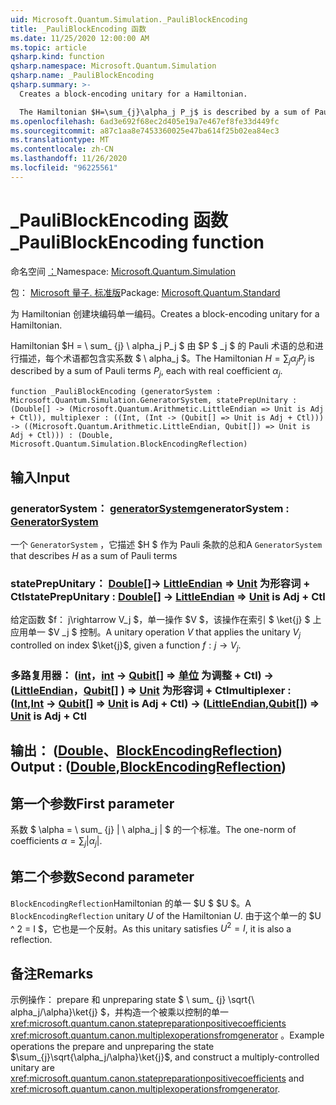 ```yaml
---
uid: Microsoft.Quantum.Simulation._PauliBlockEncoding
title: _PauliBlockEncoding 函数
ms.date: 11/25/2020 12:00:00 AM
ms.topic: article
qsharp.kind: function
qsharp.namespace: Microsoft.Quantum.Simulation
qsharp.name: _PauliBlockEncoding
qsharp.summary: >-
  Creates a block-encoding unitary for a Hamiltonian.

  The Hamiltonian $H=\sum_{j}\alpha_j P_j$ is described by a sum of Pauli terms $P_j$, each with real coefficient $\alpha_j$.
ms.openlocfilehash: 6ad3e692f68ec2d405e19a7e467ef8fe33d449fc
ms.sourcegitcommit: a87c1aa8e7453360025e47ba614f25b02ea84ec3
ms.translationtype: MT
ms.contentlocale: zh-CN
ms.lasthandoff: 11/26/2020
ms.locfileid: "96225561"
---
```

# <a name="_pauliblockencoding-function"></a><span data-ttu-id="48105-102">_PauliBlockEncoding 函数</span><span class="sxs-lookup"><span data-stu-id="48105-102">_PauliBlockEncoding function</span></span>

<span data-ttu-id="48105-103">命名空间 [：](xref:Microsoft.Quantum.Simulation)</span><span class="sxs-lookup"><span data-stu-id="48105-103">Namespace: [Microsoft.Quantum.Simulation](xref:Microsoft.Quantum.Simulation)</span></span>

<span data-ttu-id="48105-104">包： [Microsoft 量子. 标准版](https://nuget.org/packages/Microsoft.Quantum.Standard)</span><span class="sxs-lookup"><span data-stu-id="48105-104">Package: [Microsoft.Quantum.Standard](https://nuget.org/packages/Microsoft.Quantum.Standard)</span></span>


<span data-ttu-id="48105-105">为 Hamiltonian 创建块编码单一编码。</span><span class="sxs-lookup"><span data-stu-id="48105-105">Creates a block-encoding unitary for a Hamiltonian.</span></span>

<span data-ttu-id="48105-106">Hamiltonian $H = \ sum_ {j} \ alpha_j P_j $ 由 $P $ _j $ 的 Pauli 术语的总和进行描述，每个术语都包含实系数 $ \ alpha_j $。</span><span class="sxs-lookup"><span data-stu-id="48105-106">The Hamiltonian $H=\sum_{j}\alpha_j P_j$ is described by a sum of Pauli terms $P_j$, each with real coefficient $\alpha_j$.</span></span>

```qsharp
function _PauliBlockEncoding (generatorSystem : Microsoft.Quantum.Simulation.GeneratorSystem, statePrepUnitary : (Double[] -> (Microsoft.Quantum.Arithmetic.LittleEndian => Unit is Adj + Ctl)), multiplexer : ((Int, (Int -> (Qubit[] => Unit is Adj + Ctl))) -> ((Microsoft.Quantum.Arithmetic.LittleEndian, Qubit[]) => Unit is Adj + Ctl))) : (Double, Microsoft.Quantum.Simulation.BlockEncodingReflection)
```


## <a name="input"></a><span data-ttu-id="48105-107">输入</span><span class="sxs-lookup"><span data-stu-id="48105-107">Input</span></span>

### <a name="generatorsystem--generatorsystem"></a><span data-ttu-id="48105-108">generatorSystem： [generatorSystem](xref:Microsoft.Quantum.Simulation.GeneratorSystem)</span><span class="sxs-lookup"><span data-stu-id="48105-108">generatorSystem : [GeneratorSystem](xref:Microsoft.Quantum.Simulation.GeneratorSystem)</span></span>

<span data-ttu-id="48105-109">一个 `GeneratorSystem` ，它描述 $H $ 作为 Pauli 条款的总和</span><span class="sxs-lookup"><span data-stu-id="48105-109">A `GeneratorSystem` that describes $H$ as a sum of Pauli terms</span></span>


### <a name="stateprepunitary--double---littleendian--unit--is-adj--ctl"></a><span data-ttu-id="48105-110">statePrepUnitary： [Double](xref:microsoft.quantum.lang-ref.double)[]-> [LittleEndian](xref:Microsoft.Quantum.Arithmetic.LittleEndian) => [Unit](xref:microsoft.quantum.lang-ref.unit)  为形容词 + Ctl</span><span class="sxs-lookup"><span data-stu-id="48105-110">statePrepUnitary : [Double](xref:microsoft.quantum.lang-ref.double)[] -> [LittleEndian](xref:Microsoft.Quantum.Arithmetic.LittleEndian) => [Unit](xref:microsoft.quantum.lang-ref.unit)  is Adj + Ctl</span></span>

<span data-ttu-id="48105-111">给定函数 $f： j\rightarrow V_j $，单一操作 $V $，该操作在索引 $ \ket{j} $ 上应用单一 $V _j $ 控制。</span><span class="sxs-lookup"><span data-stu-id="48105-111">A unitary operation $V$ that applies the unitary $V_j$ controlled on index $\ket{j}$, given a function $f: j\rightarrow V_j$.</span></span>


### <a name="multiplexer--intint---qubit--unit--is-adj--ctl---littleendianqubit--unit--is-adj--ctl"></a><span data-ttu-id="48105-112">多路复用器： ([int](xref:microsoft.quantum.lang-ref.int)，[int](xref:microsoft.quantum.lang-ref.int) -> [Qubit](xref:microsoft.quantum.lang-ref.qubit)[] => [单位](xref:microsoft.quantum.lang-ref.unit)  为调整 + Ctl) -> ([LittleEndian](xref:Microsoft.Quantum.Arithmetic.LittleEndian)，[Qubit](xref:microsoft.quantum.lang-ref.qubit)[] ) => [Unit](xref:microsoft.quantum.lang-ref.unit)  为形容词 + Ctl</span><span class="sxs-lookup"><span data-stu-id="48105-112">multiplexer : ([Int](xref:microsoft.quantum.lang-ref.int),[Int](xref:microsoft.quantum.lang-ref.int) -> [Qubit](xref:microsoft.quantum.lang-ref.qubit)[] => [Unit](xref:microsoft.quantum.lang-ref.unit)  is Adj + Ctl) -> ([LittleEndian](xref:Microsoft.Quantum.Arithmetic.LittleEndian),[Qubit](xref:microsoft.quantum.lang-ref.qubit)[]) => [Unit](xref:microsoft.quantum.lang-ref.unit)  is Adj + Ctl</span></span>





## <a name="output--doubleblockencodingreflection"></a><span data-ttu-id="48105-113">输出： ([Double](xref:microsoft.quantum.lang-ref.double)、[BlockEncodingReflection](xref:Microsoft.Quantum.Simulation.BlockEncodingReflection)) </span><span class="sxs-lookup"><span data-stu-id="48105-113">Output : ([Double](xref:microsoft.quantum.lang-ref.double),[BlockEncodingReflection](xref:Microsoft.Quantum.Simulation.BlockEncodingReflection))</span></span>

## <a name="first-parameter"></a><span data-ttu-id="48105-114">第一个参数</span><span class="sxs-lookup"><span data-stu-id="48105-114">First parameter</span></span>

<span data-ttu-id="48105-115">系数 $ \alpha = \ sum_ {j} | \ alpha_j | $ 的一个标准。</span><span class="sxs-lookup"><span data-stu-id="48105-115">The one-norm of coefficients $\alpha=\sum_{j}|\alpha_j|$.</span></span>

## <a name="second-parameter"></a><span data-ttu-id="48105-116">第二个参数</span><span class="sxs-lookup"><span data-stu-id="48105-116">Second parameter</span></span>

<span data-ttu-id="48105-117">`BlockEncodingReflection`Hamiltonian 的单一 $U $ $U $。</span><span class="sxs-lookup"><span data-stu-id="48105-117">A `BlockEncodingReflection` unitary $U$ of the Hamiltonian $U$.</span></span> <span data-ttu-id="48105-118">由于这个单一的 $U ^ 2 = I $，它也是一个反射。</span><span class="sxs-lookup"><span data-stu-id="48105-118">As this unitary satisfies $U^2 = I$, it is also a reflection.</span></span>

## <a name="remarks"></a><span data-ttu-id="48105-119">备注</span><span class="sxs-lookup"><span data-stu-id="48105-119">Remarks</span></span>

<span data-ttu-id="48105-120">示例操作： prepare 和 unpreparing state $ \ sum_ {j} \sqrt{\ alpha_j/\alpha}\ket{j} $，并构造一个被乘以控制的单一 <xref:microsoft.quantum.canon.statepreparationpositivecoefficients> <xref:microsoft.quantum.canon.multiplexoperationsfromgenerator> 。</span><span class="sxs-lookup"><span data-stu-id="48105-120">Example operations the prepare and unpreparing the state $\sum_{j}\sqrt{\alpha_j/\alpha}\ket{j}$, and construct a multiply-controlled unitary are <xref:microsoft.quantum.canon.statepreparationpositivecoefficients> and <xref:microsoft.quantum.canon.multiplexoperationsfromgenerator>.</span></span>